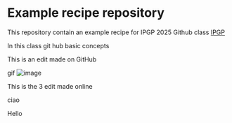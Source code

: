 # Example recipe repository

This repository contain an example recipe for IPGP 2025 Github class [IPGP](ipgp.fr)

In this class git hub basic concepts

This is an edit made on GitHub

gif ![image](https://images.app.goo.gl/xcdtes3K9mFLkkuq9)

This is the 3 edit made online

ciao


Hello
